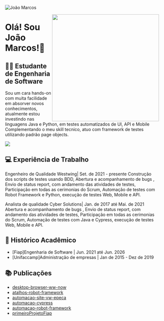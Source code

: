 <p align="left"> <img src="https://komarev.com/ghpvc/?username=joaomarcosqa&label=Profile%20views&color=0e75b6&style=flat" alt="João Marcos" /> </p>

<img align="right" width="350" src="https://d585tldpucybw.cloudfront.net/sfimages/default-source/productsimages/teststudio/lp-710x510-case-2-illustration.png"/>

# Olá! Sou João Marcos!👋
## 👩‍💻 Estudante de Engenharia de Software

Sou um cara hands-on com muita facilidade em absorver novos conhecimentos, atualmente estou investindo nas linguagens Java e Python, em testes automatizados de UI, API e Mobile Complementando o meu skill tecnico, atuo com framework de testes utilizando padrão page objects.

[<img src="https://img.shields.io/badge/linkedin-%230077B5.svg?&style=for-the-badge&logo=linkedin&logoColor=white" />](https://www.linkedin.com/in/joao-marcos-test-analyst/)

## 💻 Experiência de Trabalho
Engenheiro de Qualidade
Westwing| Set. de 2021 - presente
Construção dos scripts de testes usando BDD, Abertura e acompanhamento de bugs , Envio de status report, com andamento das atividades de testes, Participação em todas as cerimonias do Scrum, Automação de testes com Robot Framework e Python, execução de testes Web, Mobile e API.

Analista de qualidade
Cyber Solutions| Jan. de 2017 até Mai. de 2021
Abertura e acompanhamento de bugs , Envio de status report, com andamento das atividades de testes, Participação em todas as cerimonias do Scrum, Automação de testes com Java e Cypress, execução de testes Web, Mobile e API.

## 📝 Histórico Acadêmico
- [Fiap]Engenharia de Software | Jun. 2021 até Jun. 2026
- [Unifaccamp]Administração de empresas | Jan de 2015 - Dez de 2019
  
## 📚 Publicações
- [desktop-browser-ww-now](https://github.com/joaomarcosqa/desktop-browser-ww-now)
- [atalhos-robot-framework](https://github.com/joaomarcosqa/atalhos-robot-framework)
- [automacao-site-vw-epeca](https://github.com/joaomarcosqa/automacao-site-vw-epeca)
- [automacao-cypress](https://github.com/joaomarcosqa/automacao-cypress)
- [automacao-robot-framework](https://github.com/joaomarcosqa/automacao-robot-framework)
- [primeiroProjetoFiap](https://github.com/joaomarcosqa/primeiroProjetoFiap)
